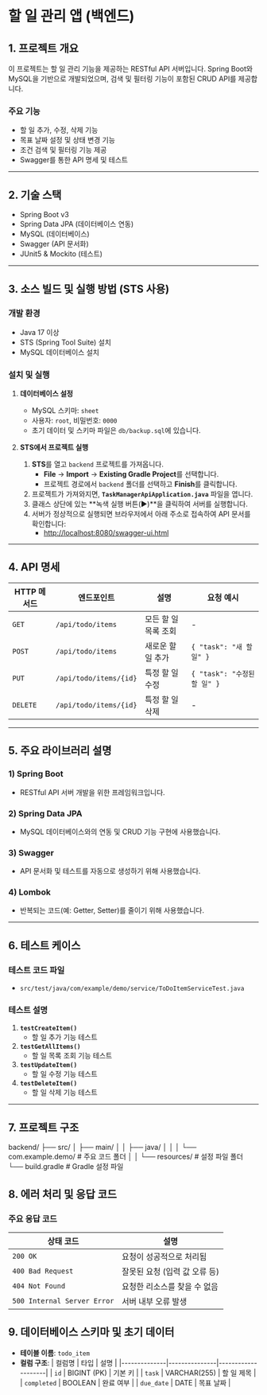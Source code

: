 # 할 일 관리 앱 (백엔드)

## 1. 프로젝트 개요
이 프로젝트는 할 일 관리 기능을 제공하는 RESTful API 서버입니다. Spring Boot와 MySQL을 기반으로 개발되었으며, 검색 및 필터링 기능이 포함된 CRUD API를 제공합니다.

### **주요 기능**
- 할 일 추가, 수정, 삭제 기능
- 목표 날짜 설정 및 상태 변경 기능
- 조건 검색 및 필터링 기능 제공
- Swagger를 통한 API 명세 및 테스트

---

## 2. 기술 스택
- Spring Boot v3
- Spring Data JPA (데이터베이스 연동)
- MySQL (데이터베이스)
- Swagger (API 문서화)
- JUnit5 & Mockito (테스트)

---

## 3. 소스 빌드 및 실행 방법 (STS 사용)

### **개발 환경**
- Java 17 이상
- STS (Spring Tool Suite) 설치
- MySQL 데이터베이스 설치

### **설치 및 실행**
1. **데이터베이스 설정**
   - MySQL 스키마: `sheet`
   - 사용자: `root`, 비밀번호: `0000`
   - 초기 데이터 및 스키마 파일은 `db/backup.sql`에 있습니다.

2. **STS에서 프로젝트 실행**
   1. **STS**를 열고 `backend` 프로젝트를 가져옵니다.
      - **File** → **Import** → **Existing Gradle Project**를 선택합니다.
      - 프로젝트 경로에서 `backend` 폴더를 선택하고 **Finish**를 클릭합니다.
   2. 프로젝트가 가져와지면, **`TaskManagerApiApplication.java`** 파일을 엽니다.
   3. 클래스 상단에 있는 **녹색 실행 버튼(▶)**을 클릭하여 서버를 실행합니다.
   4. 서버가 정상적으로 실행되면 브라우저에서 아래 주소로 접속하여 API 문서를 확인합니다:
      - [http://localhost:8080/swagger-ui.html](http://localhost:8080/swagger-ui.html)

---

## 4. API 명세

| HTTP 메서드 | 엔드포인트          | 설명                  | 요청 예시                       |
|-------------|---------------------|-----------------------|---------------------------------|
| `GET`       | `/api/todo/items`   | 모든 할 일 목록 조회  | -                               |
| `POST`      | `/api/todo/items`   | 새로운 할 일 추가     | `{ "task": "새 할 일" }`        |
| `PUT`       | `/api/todo/items/{id}` | 특정 할 일 수정     | `{ "task": "수정된 할 일" }`    |
| `DELETE`    | `/api/todo/items/{id}` | 특정 할 일 삭제     | -                               |


---

## 5. 주요 라이브러리 설명

### **1) Spring Boot**
- RESTful API 서버 개발을 위한 프레임워크입니다.

### **2) Spring Data JPA**
- MySQL 데이터베이스와의 연동 및 CRUD 기능 구현에 사용했습니다.

### **3) Swagger**
- API 문서화 및 테스트를 자동으로 생성하기 위해 사용했습니다.

### **4) Lombok**
- 반복되는 코드(예: Getter, Setter)를 줄이기 위해 사용했습니다.

---

## 6. 테스트 케이스

### **테스트 코드 파일**
- `src/test/java/com/example/demo/service/ToDoItemServiceTest.java`

### **테스트 설명**
1. **`testCreateItem()`**  
   - 할 일 추가 기능 테스트
2. **`testGetAllItems()`**  
   - 할 일 목록 조회 기능 테스트
3. **`testUpdateItem()`**  
   - 할 일 수정 기능 테스트
4. **`testDeleteItem()`**  
   - 할 일 삭제 기능 테스트

---

## 7. 프로젝트 구조

backend/
 ├── src/
 │    ├── main/
 │    │    ├── java/
 │    │    │    └── com.example.demo/  # 주요 코드 폴더
 │    │    └── resources/               # 설정 파일 폴더
 └── build.gradle                       # Gradle 설정 파일

## 8. 에러 처리 및 응답 코드

### **주요 응답 코드**
| 상태 코드 | 설명                       |
|-----------|----------------------------|
| `200 OK`  | 요청이 성공적으로 처리됨    |
| `400 Bad Request` | 잘못된 요청 (입력 값 오류 등) |
| `404 Not Found`   | 요청한 리소스를 찾을 수 없음 |
| `500 Internal Server Error` | 서버 내부 오류 발생 |

## 9. 데이터베이스 스키마 및 초기 데이터
- **테이블 이름**: `todo_item`
- **컬럼 구조**:
  | 컬럼명       | 타입          | 설명               |
  |--------------|---------------|--------------------|
  | `id`         | BIGINT (PK)   | 기본 키            |
  | `task`       | VARCHAR(255)  | 할 일 제목         |
  | `completed`  | BOOLEAN       | 완료 여부          |
  | `due_date`   | DATE          | 목표 날짜          |